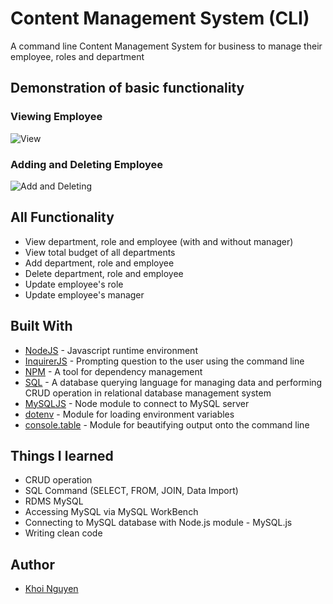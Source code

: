 # Content Management System (CLI)

A command line Content Management System for business to manage their employee, roles and department

## Demonstration of basic functionality
### Viewing Employee
![View](./demo/view.gif)
### Adding and Deleting Employee
![Add and Deleting](./demo/add_delete.gif)

## All Functionality

* View department, role and employee (with and without manager)
* View total budget of all departments
* Add department, role and employee
* Delete department, role and employee
* Update employee's role
* Update employee's manager

## Built With

* [NodeJS](https://nodejs.org/en/) - Javascript runtime environment
* [InquirerJS](https://www.npmjs.com/package/inquirer) - Prompting question to the user using the command line
* [NPM](https://www.npmjs.com/) - A tool for dependency management 
* [SQL](https://en.wikipedia.org/wiki/SQL) - A database querying language for managing data and performing CRUD operation in relational database management system
* [MySQLJS](https://github.com/mysqljs/mysql) - Node module to connect to MySQL server
* [dotenv](https://www.npmjs.com/package/dotenv) - Module for loading environment variables 
* [console.table](https://www.npmjs.com/package/console.table) - Module for beautifying output onto the command line

## Things I learned

* CRUD operation
* SQL Command (SELECT, FROM, JOIN, Data Import)
* RDMS MySQL
* Accessing MySQL via MySQL WorkBench
* Connecting to MySQL database with Node.js module - MySQL.js
* Writing clean code

## Author

* [Khoi Nguyen](https://github.com/gh0stl0nely)
